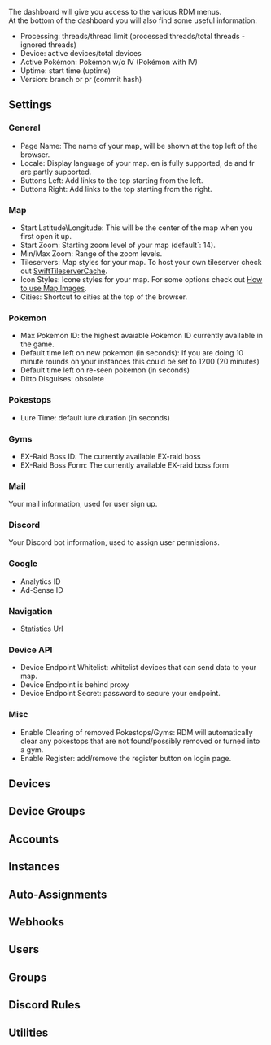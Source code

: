 The dashboard will give you access to the various RDM menus.  
At the bottom of the dashboard you will also find some useful information:
* Processing: threads/thread limit (processed threads/total threads - ignored threads)
* Device: active devices/total devices
* Active Pokémon: Pokémon w/o IV (Pokémon with IV)
* Uptime: start time (uptime)
* Version: branch or pr (commit hash)


## Settings

### General

* Page Name: The name of your map, will be shown at the top left of the browser.
* Locale: Display language of your map. en is fully supported, de and fr are partly supported.
* Buttons Left: Add links to the top starting from the left.
* Buttons Right: Add links to the top starting from the right.

### Map

* Start Latitude\Longitude: This will be the center of the map when you first open it up.
* Start Zoom: Starting zoom level of your map (default`: 14).
* Min/Max Zoom: Range of the zoom levels.
* Tileservers: Map styles for your map. To host your own tileserver check out [SwiftTileserverCache](https://github.com/123FLO321/SwiftTileserverCache).
* Icon Styles: Icone styles for your map. For some options check out [How to use Map Images](https://github.com/RealDeviceMap/RealDeviceMap/wiki/3.-Map-Images).
* Cities: Shortcut to cities at the top of the browser.

### Pokemon

* Max Pokemon ID: the highest avaiable Pokemon ID currently available in the game.
* Default time left on new pokemon (in seconds): If you are doing 10 minute rounds on your instances this could be set to 1200 (20 minutes)
* Default time left on re-seen pokemon (in seconds)
* Ditto Disguises: obsolete

### Pokestops

* Lure Time: default lure duration (in seconds)

### Gyms

* EX-Raid Boss ID: The currently available EX-raid boss
* EX-Raid Boss Form: The currently available EX-raid boss form

### Mail

Your mail information, used for user sign up.

### Discord

Your Discord bot information, used to assign user permissions.

### Google

* Analytics ID
* Ad-Sense ID 

### Navigation

* Statistics Url 

### Device API

* Device Endpoint Whitelist: whitelist devices that can send data to your map.
* Device Endpoint is behind proxy
* Device Endpoint Secret: password to secure your endpoint.

### Misc

* Enable Clearing of removed Pokestops/Gyms: RDM will automatically clear any pokestops that are not found/possibly removed or turned into a gym.
* Enable Register: add/remove the register button on login page.

## Devices

## Device Groups

## Accounts

## Instances

## Auto-Assignments

## Webhooks

## Users

## Groups

## Discord Rules

## Utilities
